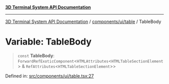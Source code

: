 [**3D Terminal System API Documentation**](../../../../README.md)

***

[3D Terminal System API Documentation](../../../../README.md) / [components/ui/table](../README.md) / TableBody

# Variable: TableBody

> `const` **TableBody**: `ForwardRefExoticComponent`\<`HTMLAttributes`\<`HTMLTableSectionElement`\> & `RefAttributes`\<`HTMLTableSectionElement`\>\>

Defined in: [src/components/ui/table.tsx:27](https://github.com/Dicommunitas/ThreeJS_Terminal_3D/blob/824631c882bd29351bc730ad23d22c22cce24127/src/components/ui/table.tsx#L27)
